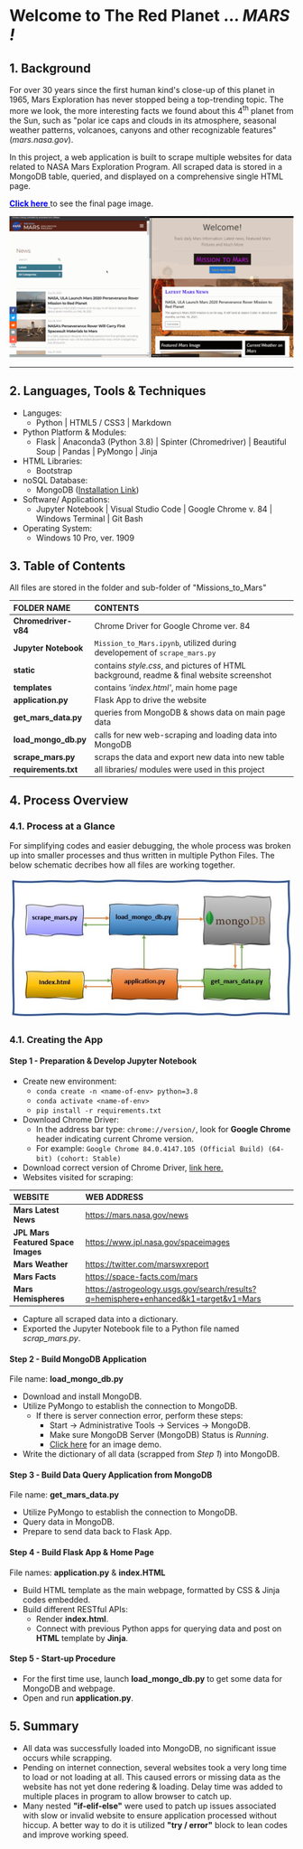 # Welcome to The Red Planet ...  *MARS !*
## 1. Background

For over 30 years since the first human kind's close-up of this planet in 1965, Mars Exploration has never stopped being a top-trending topic. The more we look, the more interesting facts we found about this 4<sup>th</sup> planet from the Sun, such as "polar ice caps and clouds in its atmosphere, seasonal weather patterns, volcanoes, canyons and other recognizable features" (*mars.nasa.gov*).

In this project, a web application is built to scrape multiple websites for data related to NASA Mars Exploration Program. All scraped data is stored in a MongoDB table, queried, and displayed on a comprehensive single HTML page.  

<a class = "btn" href="./static/images/web_look.jpg"><span style = "color:blue">**Click here**</span>
</a> to see the final page image.<br>

<p align="center">
<img src="./static/images/demo.gif" alt="Mars out of range ... Waiting for satellite signal ..." max-height="50%" max-width="50%"><p>
  
<hr>

## 2. Languages, Tools &  Techniques
* Languges:
  * Python | HTML5 / CSS3 | Markdown
* Python Platform & Modules:
  * Flask | Anaconda3 (Python 3.8) | Spinter (Chromedriver) | Beautiful Soup | Pandas | PyMongo | Jinja
* HTML Libraries:
  * Bootstrap
* noSQL Database:
  * MongoDB (<a href="https://www.mongodb.com/try/download/community">Installation Link</a>)
* Software/ Applications:
  * Jupyter Notebook | Visual Studio Code | Google Chrome v. 84 | Windows Terminal | Git Bash
* Operating System:
  * Windows 10 Pro, ver. 1909

## 3. Table of Contents

All files are stored in the folder and sub-folder of "Missions_to_Mars"

 **FOLDER NAME** | **CONTENTS** |
:----------------|:-------------|
**Chromedriver-v84** | Chrome Driver for Google Chrome ver. 84
**Jupyter Notebook** | `Mission_to_Mars.ipynb`, utilized during developement of `scrape_mars.py`
 **static** | contains _style.css_, and pictures of HTML background, readme & final website screenshot|
  **templates** | contains _'index.html'_, main home page |
 **application.py** | Flask App to drive the website |
 **get_mars_data.py** | queries from MongoDB & shows data on main page  data |
 **load_mongo_db.py** | calls for new web-scraping and loading data into MongoDB |
 **scrape_mars.py** | scraps the data and export new data into new table |
 **requirements.txt** | all libraries/ modules were used in this project |

## 4. Process Overview
### 4.1. Process at a Glance
For simplifying codes and easier debugging, the whole process was broken up into smaller processes and thus written in multiple Python Files. The below schematic decribes how all files are working together.

<div align="center">
    <img src="./static/images/workflow.jpg"/>
</div>

### 4.1. Creating the App
#### Step 1 - Preparation & Develop Jupyter Notebook
* Create new environment:
  * `conda create -n <name-of-env> python=3.8`
  * `conda activate <name-of-env>`
  * `pip install -r requirements.txt`
* Download Chrome Driver:
  * In the address bar type: `chrome://version/`, look for **Google Chrome** header indicating current Chrome version. 
  * For example: `Google Chrome	84.0.4147.105 (Official Build) (64-bit) (cohort: Stable)`
* Download correct version of Chrome Driver, <a href="https://chromedriver.chromium.org/">link here.</a>
* Websites visited for scraping:

 **WEBSITE** | **WEB ADDRESS** |
 :---------- |:---------- | 
 **Mars Latest News** | https://mars.nasa.gov/news |
 **JPL Mars Featured Space Images**| https://www.jpl.nasa.gov/spaceimages |
 **Mars Weather** | https://twitter.com/marswxreport |
 **Mars Facts** | https://space-facts.com/mars | 
 **Mars Hemispheres** | https://astrogeology.usgs.gov/search/results?q=hemisphere+enhanced&k1=target&v1=Mars | 

* Capture all scraped data into a dictionary.
* Exported the Jupyter Notebook file to a Python file named *scrap_mars.py*.

#### Step 2 - Build MongoDB Application 
File name: **load_mongo_db.py**
* Download and install MongoDB.
* Utilize PyMongo to establish the connection to MongoDB.
  * If there is server connection error, perform these steps:
    * Start -> Administrative Tools -> Services -> MongoDB.
    * Make sure MongoDB Server (MongoDB) Status is *Running*.
    * <a href="./static/images/start_db.jpg">Click here</a> for an image demo.
* Write the dictionary of all data (scrapped from _Step 1_) into MongoDB.

#### Step 3 - Build Data Query Application from MongoDB 
File name: **get_mars_data.py**
* Utilize PyMongo to establish the connection to MongoDB.
* Query data in MongoDB.
* Prepare to send data back to Flask App.

#### Step 4 - Build Flask App & Home Page
File names: **application.py** & **index.HTML**
* Build HTML template as the main webpage, formatted by CSS & Jinja codes embedded.
* Build different RESTful APIs:
  * Render **index.html**.
  * Connect with previous Python apps for querying data and post on **HTML** template by **Jinja**.


#### Step 5 - Start-up Procedure
* For the first time use, launch **load_mongo_db.py** to get some data for MongoDB and webpage.
* Open and run **application.py**.

## 5. Summary
* All data was successfully loaded into MongoDB, no significant issue occurs while scrapping.
* Pending on internet connection, several websites took a very long time to load or not loading at all. This caused errors or missing data as the website has not yet done redering & loading. Delay time was added to multiple places in program to allow browser to catch up.   
* Many nested **"if-elif-else"** were used to patch up issues associated with slow or invalid website to ensure application processed without hiccup. A better way to do it is utilized **"try / error"** block to lean codes and improve working speed.

